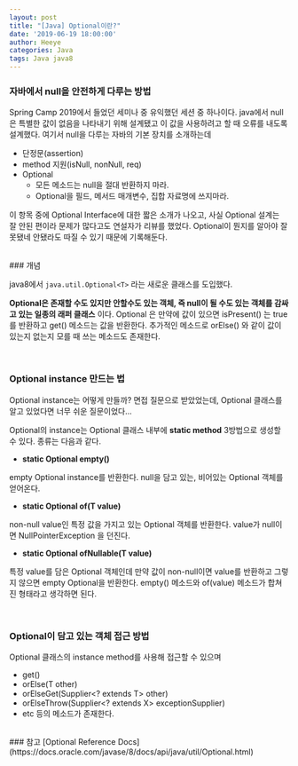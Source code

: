```yaml
---
layout: post
title: "[Java] Optional이란?"
date: '2019-06-19 18:00:00'
author: Heeye
categories: Java
tags: Java java8
---
```


### 자바에서 null을 안전하게 다루는 방법
Spring Camp 2019에서 들었던 세미나 중 유익했던 세션 중 하나이다. java에서 null은 특별한 값이 없음을 나타내기 위해 설계됐고 이 값을 사용하려고 할 때 오류를 내도록 설계했다. 여기서 null을 다루는 자바의 기본 장치를 소개하는데

- 단정문(assertion)
- method 지원(isNull, nonNull, req)
- Optional
  - 모든 메소드는 null을 절대 반환하지 마라.
  - Optional을 필드, 메서드 매개변수, 집합 자료명에 쓰지마라.

이 항목 중에 Optional Interface에 대한 짧은 소개가 나오고, 사실 Optional 설계는 잘 안된 편이라 문제가 많다고도 연설자가 리뷰를 했었다. Optional이 뭔지를 알아야 잘못됐네 안됐라도 따질 수 있기 때문에 기록해둔다.

<br/>
### 개념

java8에서  `java.util.Optional<T>` 라는 새로운 클래스를 도입했다.

 **Optional은 존재할 수도 있지만 안할수도 있는 객체, 즉 null이 될 수도 있는 객체를 감싸고 있는 일종의 래퍼 클래스** 이다.
 Optional 은 만약에 값이 있으면  isPresent() 는 true를 반환하고  get()  메소드는 값을 반환한다. 추가적인 메소드로  orElse() 와 같이 값이 있는지 없는지 모를 때 쓰는 메소드도 존재한다.

<br/>

### Optional instance 만드는 법
Optional instance는 어떻게 만들까? 면접 질문으로 받았었는데, Optional 클래스를 알고 있었다면 너무 쉬운 질문이었다...

Optional의 instance는 Optional 클래스 내부에 **static method** 3방법으로 생성할 수 있다. 종류는 다음과 같다.

- **static <T> Optional<T> empty()**

empty Optional instance를 반환한다. null을 담고 있는, 비어있는 Optional 객체를 얻어온다.

- **static <T> Optional<T> of(T value)**

non-null value인 특정 값을 가지고 있는 Optional 객체를 반환한다. value가 null이면  NullPointerException 을 던진다.

- **static <T> Optional<T> ofNullable(T value)**

특정 value를 담은 Optional 객체인데 만약 값이 non-null이면 value를 반환하고 그렇지 않으면 empty Optional을 반환한다.  empty()  메소드와  of(value)  메소드가 합쳐진 형태라고 생각하면 된다.

<br/>

### Optional이 담고 있는 객체 접근 방법

Optional 클래스의 instance method를 사용해 접근할 수 있으며

- get()
- orElse(T other)
- orElseGet(Supplier<? extends T> other)
- orElseThrow(Supplier<? extends X> exceptionSupplier)
- etc
등의 메소드가 존재한다.

<br/>
### 참고
[Optional Reference Docs](https://docs.oracle.com/javase/8/docs/api/java/util/Optional.html)
